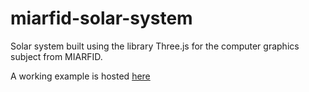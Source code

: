 # miarfid-solar-system

Solar system built using the library Three.js for the computer graphics subject from MIARFID.

A working example is hosted [here](http://personales.alumno.upv.es/lvapeab/proyecto.htm)
